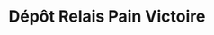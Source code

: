 ---
title: "Dépôt Relais Pain Victoire"
url: /kinshasa/depot-relais-pain-victoire/
shop: Bäckerei
---